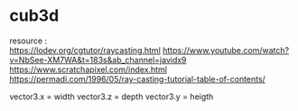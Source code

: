 # cub3d

resource :  
https://lodev.org/cgtutor/raycasting.html
https://www.youtube.com/watch?v=NbSee-XM7WA&t=183s&ab_channel=javidx9
https://www.scratchapixel.com/index.html
https://permadi.com/1996/05/ray-casting-tutorial-table-of-contents/



vector3.x = width
vector3.z = depth
vector3.y = heigth
